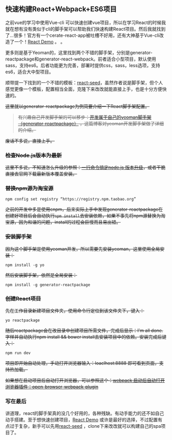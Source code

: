 ## 快速构建React+Webpack+ES6项目

之前vue的学习中使用Vue-cli 可以快速创建vue项目，所以在学习React的时候我就在想有没有类似于cli的脚手架可以帮助我们快速构建React项目。然后我就找到了...很多！官方有一个cerate-react-app被吐槽不好用，还有大神基于Vue-cli改造了一个！[React Demo](https://github.com/kenberkeley/react-demo) 。 。

更多则是基于Yeoman的，这里找到两个不错的脚手架，分别是generator-reactpackage和generator-react-webpack。前者适合小型项目，默认使用sass，支持es6。后者功能更为完善，部署时提供css，sass，less选项，支持es6，适合大中型项目。

顺带提一下找到的一个不错的模板：[react-seed](https://github.com/badsyntax/react-seed)，虽然作者说是脚手架，但个人感觉更像一个模板，配置相当全面，克隆下来改改就能直接上手，也是十分方便快速的。

~~这里就以generator-reactpackage为例简要介绍一下React脚手架配置。~~

> ~~有兴趣自己开发脚手架的可以移步：[开发属于自己的yeoman脚手架（generator-reactpackage）](http://www.cnblogs.com/jarson-7426/archive/2016/09/04/5839243.html) ，这篇博客对yeoman开发脚手架做了详细的介绍。~~

~~废话不多说，直接上手。~~

### ~~检查Node.js版本为最新~~

~~这里不多说，不知道怎么升级的参照：[一行命令搞定node.js 版本升级](http://www.jb51.net/article/52409.htm)，或者干脆直接去官网下载最新版本覆盖安装。~~

### ~~替换npm源为淘宝源~~

```
npm config set registry “https://registry.npm.taobao.org”
```

~~之前的开发中多是使用cnpm，后来实际上手中发现generator-reactpackage在创建好项目后会自动执行`npm install`去安装依赖，如果不事先将npm源替换为淘宝源，因为和谐的问题，install的过程会巨慢而且易出错。~~

### ~~安装脚手架~~

~~因为这个脚手架是使用yeoman开发，所以需要先安装yeoman，这里使用全局安装：~~

```
npm install -g yo
```

~~然后安装脚手架，依然是全局安装：~~

```
npm install -g generator-reactpackage
```

### ~~创建React项目~~

~~先在工作目录新建项目文件夹，使用命令行定位到该文件夹下，键入：~~

```
yo reactpackage
```

~~随后reactpackage会在改目录中创建项目所需文件，完成后显示：I'm all done.字样并自动执行npm install && bower install去安装项目中的依赖。安装完成后键入：~~

```
npm run dev
```

~~项目即开始自动处理，手动打开浏览器输入：loaclhost:8888 即可看到页面，支持热加载。~~

~~如果想在启动项目后自动打开浏览器，可以参照这个：[webpack 启动后自动打开浏览器插件：open-browser-webpack-plugin](http://blog.csdn.net/isaisai/article/details/54892888)~~

### 写在最后

讲道理，react的脚手架真的没几个好用的，各种残缺。有动手能力的还不如自己动手搭建。至于想快速创建项目，[React Demo](https://github.com/kenberkeley/react-demo) 或许是最好的选择，不过配置有点过于复杂，新手可以先用[react-seed](https://github.com/badsyntax/react-seed) ，clone下来改改就可以构建自己的spa项目了。

#### 